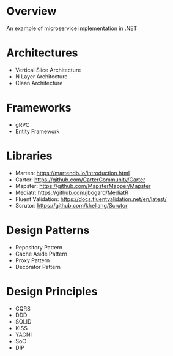 # Overview
An example of microservice implementation in .NET

# Architectures
- Vertical Slice Architecture
- N Layer Architecture
- Clean Architecture

# Frameworks
- gRPC
- Entity Framework

# Libraries
- Marten: https://martendb.io/introduction.html 
- Carter: https://github.com/CarterCommunity/Carter
- Mapster: https://github.com/MapsterMapper/Mapster
- Mediatr: https://github.com/jbogard/MediatR
- Fluent Validation: https://docs.fluentvalidation.net/en/latest/
- Scrutor: https://github.com/khellang/Scrutor

# Design Patterns
- Repository Pattern
- Cache Aside Pattern
- Proxy Pattern
- Decorator Pattern

# Design Principles
- CQRS
- DDD
- SOLID
- KISS
- YAGNI
- SoC
- DIP
